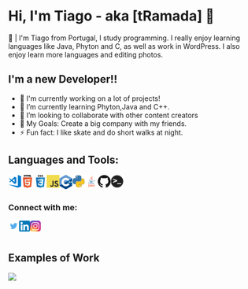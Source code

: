 # Hi, I'm Tiago - aka [tRamada] 👋
👦 | I'm Tiago from Portugal, I study programming. I really enjoy learning languages like Java, Phyton and C, as well as work in WordPress. I also enjoy learn more languages and editing photos. 

## I'm a new Developer!!

- 🔭 I'm currently working on a lot of projects!
- 🌱 I’m currently learning Phyton,Java and C++.
- 👯 I’m looking to collaborate with other content creators
- 🥅 My Goals: Create a big company with my friends.
- ⚡ Fun fact: I like skate and do short walks at night.

## Languages and Tools:

<img align="left" alt="Visual Studio Code" width="26px" src="https://raw.githubusercontent.com/github/explore/80688e429a7d4ef2fca1e82350fe8e3517d3494d/topics/visual-studio-code/visual-studio-code.png" />
<img align="left" alt="HTML5" width="26px" src="https://raw.githubusercontent.com/github/explore/80688e429a7d4ef2fca1e82350fe8e3517d3494d/topics/html/html.png" />
<img align="left" alt="CSS3" width="26px" src="https://raw.githubusercontent.com/github/explore/80688e429a7d4ef2fca1e82350fe8e3517d3494d/topics/css/css.png" />
<img align="left" alt="JavaScript" width="26px" src="https://raw.githubusercontent.com/github/explore/80688e429a7d4ef2fca1e82350fe8e3517d3494d/topics/javascript/javascript.png" />
<img align="left" alt="C++" width="26px" src="C++_Icon.png" />
<img align="left" alt="Phyton" width="26px" src="Phyton_Icon.png" />
<img align="left" alt="Java" width="26px" src="Java_Icon.png" />
<img align="left" alt="GitHub" width="26px" src="https://raw.githubusercontent.com/github/explore/78df643247d429f6cc873026c0622819ad797942/topics/github/github.png" />
<img align="left" alt="Terminal" width="26px" src="https://raw.githubusercontent.com/github/explore/80688e429a7d4ef2fca1e82350fe8e3517d3494d/topics/terminal/terminal.png" />
<br />
<br />

### Connect with me:

[<img align="left" alt="tRamada | Twitter" width="22px" src="Twitter_Icon.png" />][twitter]
[<img align="left" alt="tRamada | LinkedIn" width="22px" src="Linkedin_Icon.png" />][linkedin]
[<img align="left" alt="tRamada | Instagram" width="22px" src="Instagram_Icon.png" />][instagram]
<br>
<br>

## Examples of Work
<img src="tenor.gif" width="250" >


[twitter]: https://twitter.com/tRamada_
[instagram]: https://www.instagram.com/tiago.ramada/
[linkedin]: https://www.linkedin.com/in/tiago-ramada-5888a8193/
